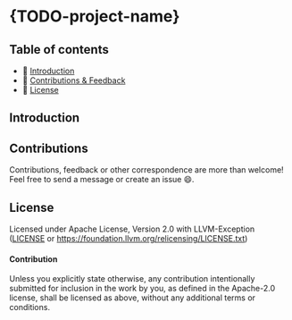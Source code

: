 # {TODO-project-name}
<!-- _A tag line_ -->

## Table of contents

* 👋 [Introduction](#introduction)
* 💖 [Contributions & Feedback](#contributions)
* 🧾 [License](#license)

## Introduction


## Contributions

Contributions, feedback or other correspondence are more than welcome! Feel free to send a message or create an issue 😄.

## License

Licensed under Apache License, Version 2.0 with LLVM-Exception ([LICENSE](LICENSE) or https://foundation.llvm.org/relicensing/LICENSE.txt)


#### Contribution

Unless you explicitly state otherwise, any contribution intentionally
submitted for inclusion in the work by you, as defined in the Apache-2.0
license, shall be licensed as above, without any additional terms or
conditions.

